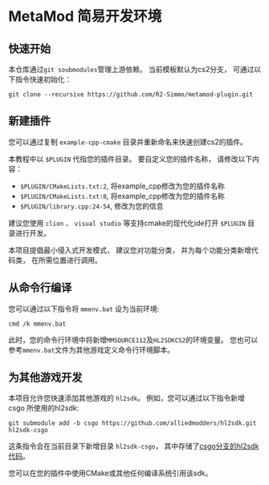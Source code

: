 # MetaMod 简易开发环境

## 快速开始

本仓库通过`git soubmodules`管理上游依赖。
当前模板默认为cs2分支，
可通过以下指令快速初始化：

```shell
git clone --recursive https://github.com/R2-Simmo/metamod-plugin.git
```

## 新建插件

您可以通过复制 `example-cpp-cmake` 目录并重新命名来快速创建cs2的插件。

本教程中以 `$PLUGIN` 代指您的插件目录。
要自定义您的插件名称，
请修改以下内容：

- `$PLUGIN/CMakeLists.txt:2`, 将example_cpp修改为您的插件名称
- `$PLUGIN/CMakeLists.txt:8`, 将example_cpp修改为您的插件名称
- `$PLUGIN/library.cpp:24-54`, 修改为您的信息

建议您使用 `clion` 、 `visual studio` 等支持cmake的现代化ide打开 `$PLUGIN` 目录进行开发。

本项目提倡最小侵入式开发模式，
建议您对功能分类，
并为每个功能分类新增代码类，
在所需位置进行调用。

## 从命令行编译

您可以通过以下指令将 `mmenv.bat` 设为当前环境:

```shell
cmd /k mmenv.bat
```

此时，您的命令行环境中将新增`MMSOURCE112`及`HL2SDKCS2`的环境变量。
您也可以参考`mmenv.bat`文件为其他游戏定义命令行环境脚本。

## 为其他游戏开发

本项目允许您快速添加其他游戏的 `hl2sdk`。
例如，您可以通过以下指令新增 csgo 所使用的hl2sdk:

```shell
git submodule add -b csgo https://github.com/alliedmodders/hl2sdk.git hl2sdk-csgo
```

这条指令会在当前目录下新增目录 `hl2sdk-csgo`，
其中存储了[csgo分支的hl2sdk代码](https://github.com/alliedmodders/hl2sdk/tree/csgo)。

您可以在您的插件中使用CMake或其他任何编译系统引用该sdk。